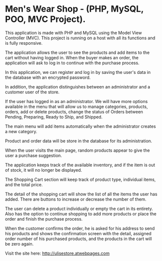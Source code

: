 # Men's Wear Shop - (PHP, MySQL, POO, MVC Project).

This application is made with PHP and MySQL using the Model View Controller (MVC). This project is running on a host with all its functions and is fully responsive.

The application allows the user to see the products and add items to the cart without having logged in. When the buyer makes an order, the application will ask to log in to continue with the purchase process.

In this application, we can register and log in by saving the user's data in the database with an encrypted password.

In addition, the application distinguishes between an administrator and a customer user of the store.

If the user has logged in as an administrator. We will have more options available in the menu that will allow us to manage categories, products, orders, add or delete products, change the status of Orders between Pending, Preparing, Ready to Ship, and Shipped.

The main menu will add items automatically when the administrator creates a new category.

Product and order data will be store in the database for its administration.

When the user visits the main page, random products appear to give the user a purchase suggestion.

The application keeps track of the available inventory, and if the item is out of stock, it will no longer be displayed.

The Shopping Cart section will keep track of product type, individual items, and the total price.

The detail of the shopping cart will show the list of all the items the user has added. There are buttons to increase or decrease the number of them.

The user can delete a product individually or empty the cart in its entirety. Also has the option to continue shopping to add more products or place the order and finish the purchase process.

When the customer confirms the order, he is asked for his address to send his products and shows the confirmation screen with the detail, assigned order number of his purchased products, and the products in the cart will be zero again.

Visit the site here: http://ulisestore.atwebpages.com